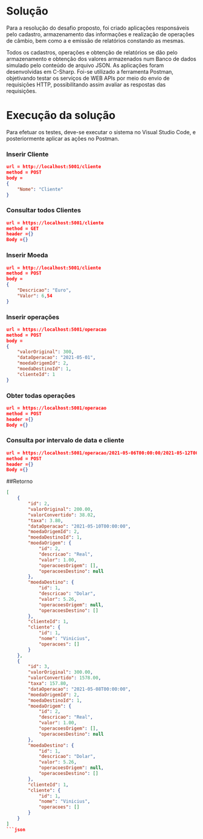 # Solução

Para a resolução do desafio proposto, foi criado aplicações responsáveis pelo cadastro, armazenamento das informações e realização de operações de câmbio,  bem como a e emissão de relatórios constando as mesmas.

Todos os cadastros, operações e obtenção de relatórios se dão pelo armazenamento e obtenção dos valores armazenados num Banco de dados simulado pelo conteúdo de arquivo JSON.
As aplicações foram desenvolvidas em C-Sharp.
Foi-se utilizado a ferramenta Postman, objetivando testar os serviços de WEB APIs por meio do envio de requisições HTTP, possibilitando assim  avaliar as respostas das requisições.

# Execução da solução

Para efetuar os testes, deve-se executar o sistema no Visual Studio Code, e posteriormente aplicar as ações no Postman.

### Inserir Cliente
```json
url = http://localhost:5001/cliente
method = POST
body = 
{
    "Nome": "Cliente"
}
```

### Consultar todos Clientes
```json
url = https://localhost:5001/cliente
method = GET
header ={}
Body ={}
```

### Inserir Moeda
```json
url = http://localhost:5001/cliente
method = POST
body = 
{
    "Descricao": "Euro",
    "Valor": 6,54
}
```

### Inserir operações
```json
url = https://localhost:5001/operacao
method = POST
body = 
{
    "valorOriginal": 300,
    "dataOperacao": "2021-05-01",
    "moedaOrigemId": 2,
    "moedaDestinoId": 1,
    "clienteId": 1
}
```

### Obter todas operações
```json
url = https://localhost:5001/operacao 
method = POST
header ={}
Body ={}
```

### Consulta por intervalo de data e cliente
```json
url = https://localhost:5001/operacao/2021-05-06T00:00:00/2021-05-12T00:00:00/1 
method = POST
header ={}
Body ={}
```

##Retorno
```json
[
    {
        "id": 2,
        "valorOriginal": 200.00,
        "valorConvertido": 38.02,
        "taxa": 3.80,
        "dataOperacao": "2021-05-10T00:00:00",
        "moedaOrigemId": 2,
        "moedaDestinoId": 1,
        "moedaOrigem": {
            "id": 2,
            "descricao": "Real",
            "valor": 1.00,
            "operacoesOrigem": [],
            "operacoesDestino": null
        },
        "moedaDestino": {
            "id": 1,
            "descricao": "Dolar",
            "valor": 5.26,
            "operacoesOrigem": null,
            "operacoesDestino": []
        },
        "clienteId": 1,
        "cliente": {
            "id": 1,
            "nome": "Vinicius",
            "operacoes": []
        }
    },
    {
        "id": 3,
        "valorOriginal": 300.00,
        "valorConvertido": 1578.00,
        "taxa": 157.80,
        "dataOperacao": "2021-05-08T00:00:00",
        "moedaOrigemId": 2,
        "moedaDestinoId": 1,
        "moedaOrigem": {
            "id": 2,
            "descricao": "Real",
            "valor": 1.00,
            "operacoesOrigem": [],
            "operacoesDestino": null
        },
        "moedaDestino": {
            "id": 1,
            "descricao": "Dolar",
            "valor": 5.26,
            "operacoesOrigem": null,
            "operacoesDestino": []
        },
        "clienteId": 1,
        "cliente": {
            "id": 1,
            "nome": "Vinicius",
            "operacoes": []
        }
    }
]
```json

